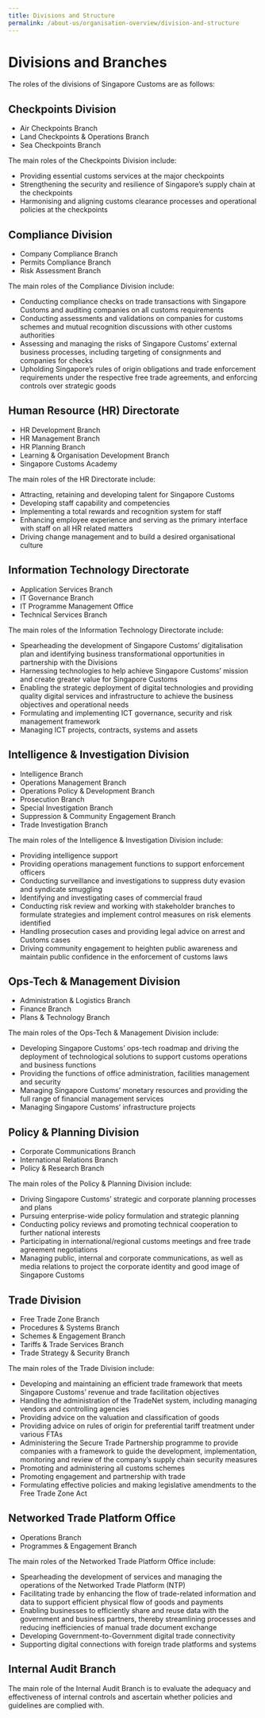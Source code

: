 ```yaml
---
title: Divisions and Structure
permalink: /about-us/organisation-overview/division-and-structure
---
```

# Divisions and Branches

The roles of the divisions of Singapore Customs are as follows:

## Checkpoints Division

- Air Checkpoints Branch
- Land Checkpoints & Operations Branch
- Sea Checkpoints Branch

The main roles of the Checkpoints Division include:

- Providing essential customs services at the major checkpoints
- Strengthening the security and resilience of Singapore’s supply chain at the checkpoints
- Harmonising and aligning customs clearance processes and operational policies at the checkpoints

## Compliance Division

- Company Compliance Branch
- Permits Compliance Branch
- Risk Assessment Branch

The main roles of the Compliance Division include:

- Conducting compliance checks on trade transactions with Singapore Customs and auditing companies on all customs requirements
- Conducting assessments and validations on companies for customs schemes and mutual recognition discussions with other customs authorities
- Assessing and managing the risks of Singapore Customs’ external business processes, including targeting of consignments and companies for checks
- Upholding Singapore’s rules of origin obligations and trade enforcement requirements under the respective free trade agreements, and enforcing controls over strategic goods

## Human Resource (HR) Directorate

- HR Development Branch
- HR Management Branch
- HR Planning Branch
- Learning & Organisation Development Branch
- Singapore Customs Academy

The main roles of the HR Directorate include:

- Attracting, retaining and developing talent for Singapore Customs
- Developing staff capability and competencies
- Implementing a total rewards and recognition system for staff
- Enhancing employee experience and serving as the primary interface with staff on all HR related matters
- Driving change management and to build a desired organisational culture

## Information Technology Directorate

- Application Services Branch
- IT Governance Branch
- IT Programme Management Office
- Technical Services Branch

The main roles of the Information Technology Directorate include:

- Spearheading the development of Singapore Customs’ digitalisation plan and identifying business transformational opportunities in partnership with the Divisions
- Harnessing technologies to help achieve Singapore Customs’ mission and create greater value for Singapore Customs
- Enabling the strategic deployment of digital technologies and providing quality digital services and infrastructure to achieve the business objectives and operational needs
- Formulating and implementing ICT governance, security and risk management framework
- Managing ICT projects, contracts, systems and assets

## Intelligence & Investigation Division

- Intelligence Branch
- Operations Management Branch
- Operations Policy & Development Branch
- Prosecution Branch
- Special Investigation Branch
- Suppression & Community Engagement Branch
-	Trade Investigation Branch

The main roles of the Intelligence & Investigation Division include:

-	Providing intelligence support
-	Providing operations management functions to support enforcement officers
-	Conducting surveillance and investigations to suppress duty evasion and syndicate smuggling
-	Identifying and investigating cases of commercial fraud
-	Conducting risk review and working with stakeholder branches to formulate strategies and implement control measures on risk elements identified
-	Handling prosecution cases and providing legal advice on arrest and Customs cases
-	Driving community engagement to heighten public awareness and maintain public confidence in the enforcement of customs laws

## Ops-Tech & Management Division

-	Administration & Logistics Branch
-	Finance Branch 
-	Plans & Technology Branch

The main roles of the Ops-Tech & Management Division include:

-	Developing Singapore Customs’ ops-tech roadmap and driving the deployment of technological solutions to support customs operations and business functions 
-	Providing the functions of office administration, facilities management and security
-	Managing Singapore Customs’ monetary resources and providing the full range of financial management services
-	Managing Singapore Customs’ infrastructure projects

## Policy & Planning Division

-	Corporate Communications Branch
-	International Relations Branch
-	Policy & Research Branch

The main roles of the Policy & Planning Division include:

-	Driving Singapore Customs’ strategic and corporate planning processes and plans
-	Pursuing enterprise-wide policy formulation and strategic planning
-	Conducting policy reviews and promoting technical cooperation to further national interests
-	Participating in international/regional customs meetings and free trade agreement negotiations
-	Managing public, internal and corporate communications, as well as media relations to project the corporate identity and good image of Singapore Customs

## Trade Division

-	Free Trade Zone Branch
-	Procedures & Systems Branch
-	Schemes & Engagement Branch
-	Tariffs & Trade Services Branch
-	Trade Strategy & Security Branch

The main roles of the Trade Division include:

-	Developing and maintaining an efficient trade framework that meets Singapore Customs’ revenue and trade facilitation objectives
-	Handling the administration of the TradeNet system, including managing vendors and controlling agencies
-	Providing advice on the valuation and classification of goods
-	Providing advice on rules of origin for preferential tariff treatment under various FTAs
-	Administering the Secure Trade Partnership programme to provide companies with a framework to guide the development, implementation, monitoring and review of the company’s supply chain security measures
-	Promoting and administering all customs schemes
-	Promoting engagement and partnership with trade
-	Formulating effective policies and making legislative amendments to the Free Trade Zone Act 

## Networked Trade Platform Office

-	Operations Branch
-	Programmes & Engagement Branch

The main roles of the Networked Trade Platform Office include:

-	Spearheading the development of services and managing the operations of the Networked Trade Platform (NTP)
-	Facilitating trade by enhancing the flow of trade-related information and data to support efficient physical flow of goods and payments
-	Enabling businesses to efficiently share and reuse data with the government and business partners, thereby streamlining processes and reducing inefficiencies of manual trade document exchange 
-	Developing Government-to-Government digital trade connectivity
-	Supporting digital connections with foreign trade platforms and systems

## Internal Audit Branch

The main role of the Internal Audit Branch is to evaluate the adequacy and effectiveness of internal controls and ascertain whether policies and guidelines are complied with.